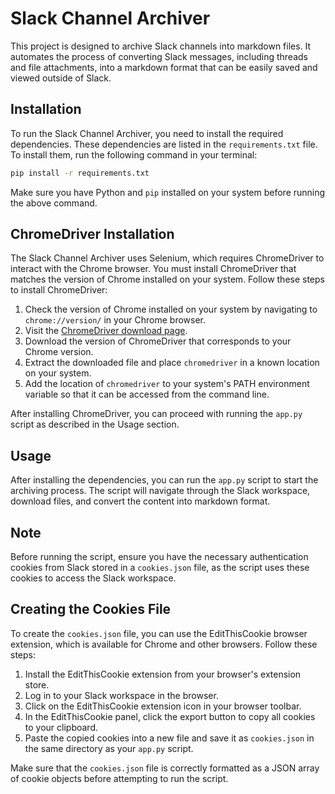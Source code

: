 # Slack Channel Archiver

This project is designed to archive Slack channels into markdown files. It automates the process of converting Slack messages, including threads and file attachments, into a markdown format that can be easily saved and viewed outside of Slack.

## Installation

To run the Slack Channel Archiver, you need to install the required dependencies. These dependencies are listed in the `requirements.txt` file. To install them, run the following command in your terminal:

```bash
pip install -r requirements.txt
```

Make sure you have Python and `pip` installed on your system before running the above command.

## ChromeDriver Installation

The Slack Channel Archiver uses Selenium, which requires ChromeDriver to interact with the Chrome browser. You must install ChromeDriver that matches the version of Chrome installed on your system. Follow these steps to install ChromeDriver:

1. Check the version of Chrome installed on your system by navigating to `chrome://version/` in your Chrome browser.
2. Visit the [ChromeDriver download page](https://sites.google.com/a/chromium.org/chromedriver/downloads).
3. Download the version of ChromeDriver that corresponds to your Chrome version.
4. Extract the downloaded file and place `chromedriver` in a known location on your system.
5. Add the location of `chromedriver` to your system's PATH environment variable so that it can be accessed from the command line.

After installing ChromeDriver, you can proceed with running the `app.py` script as described in the Usage section.

## Usage

After installing the dependencies, you can run the `app.py` script to start the archiving process. The script will navigate through the Slack workspace, download files, and convert the content into markdown format.

## Note

Before running the script, ensure you have the necessary authentication cookies from Slack stored in a `cookies.json` file, as the script uses these cookies to access the Slack workspace.

## Creating the Cookies File

To create the `cookies.json` file, you can use the EditThisCookie browser extension, which is available for Chrome and other browsers. Follow these steps:

1. Install the EditThisCookie extension from your browser's extension store.
2. Log in to your Slack workspace in the browser.
3. Click on the EditThisCookie extension icon in your browser toolbar.
4. In the EditThisCookie panel, click the export button to copy all cookies to your clipboard.
5. Paste the copied cookies into a new file and save it as `cookies.json` in the same directory as your `app.py` script.

Make sure that the `cookies.json` file is correctly formatted as a JSON array of cookie objects before attempting to run the script.
